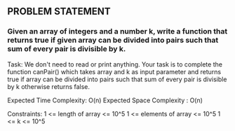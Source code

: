 ## PROBLEM STATEMENT
### Given an array of integers and a number k, write a function that returns true if given array can be divided into pairs such that sum of every pair is divisible by k.


Task:
We don't need to read or print anything. Your task is to complete the function canPair() which takes array and k as input parameter and returns true if array can be divided into pairs such that sum of every pair is divisible by k otherwise returns false.
 

Expected Time Complexity: O(n)
Expected Space Complexity : O(n)
 

Constraints:
1 <= length of array <= 10^5
1 <= elements of array <= 10^5
1 <= k <= 10^5


